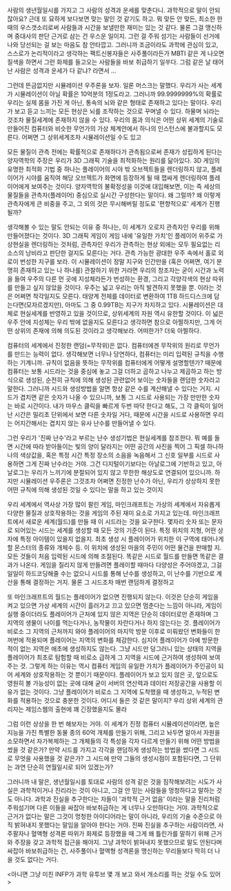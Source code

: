 사람의 생년월일시를 가지고 그 사람의 성격과 운세를 맞춘다니. 과학적으로 말이 안되잖아요? 근데 또 묘하게 보다보면 맞는 말인 것 같기도 하고. 뭐 맞든 안 맞든, 최소한 한 때의 우스갯소리로써 사람들과 시간을 보낼만한 재미는 있는 것 같다. 물론 그걸 맹신하며 중대사의 판단 근거로 삼는 건 우스운 일이지. 그런 걸 주워 섬기는 사람들이 선거에 나와 당선되는 걸 보는 마음도 참 안타깝고. 그러니까 조금이라도 과학에 관심이 있고, 스스로가 논리적이라고 생각하는 팩트신봉자들은 사주풀이라든가 MBTI 같은 게 나오면 질색을 하면서 그런 화제를 들고오는 사람들을 바보 취급하기 일쑤다. 그럼 같은 날 태어난 사람은 성격과 운세가 다 같냐? 라면서 ...

그런데 뜬금없지만 시뮬레이션 우주론을 보자. 일론 머스크는 말했다. 우리가 사는 세계가 시뮬레이션이 아닐 확률은 10억분의 1정도라고. 그러니까 99.9999999%의 확률로 우리는 실제 몸을 가진 게 아닌, 통속의 뇌와 같은 형태로 존재하고 있다는 말이다. 우리가 보고 듣고 느끼는 모든 현상은 뇌를 조작하는 것으로 꾸며낼 수 있다. 하물며 뇌라는 것조차 물질세계에 존재하지 않을 수 있다. 우리의 몸과 의식은 어떤 상위 세계의 기술로 만들어진 컴퓨터와 비슷한 무언가의 가상 체계안에서 하나의 인스턴스에 불과할지도 모른다. 어쩌면 그 상위세계조차 시뮬레이션일 수도 있고

모든 물질이 관측 전에는 확률적으로 존재하다가 관측됨으로써 존재가 성립하게 된다는 양자역학의 주장은 우리가 3D 그래픽 기술을 최적화하는 원리를 닮아있다. 3D 게임의 유명한 최적화 기법 중 하나는 플레이어의 시야 밖 오브젝트들을 렌더링하지 않고, 플레이어가 시야를 움직여 해당 오브젝트가 화면에 등장하게 될 때 잽싸게 렌더링하여 플레이어에게 보여주는 것이다. 양자역학의 불확정성을 이것에 대입해보면, 이는 즉 세상의 물질들을 관측자(플레이어) 중심으로 실시간 구성한다는 말이다. 왜 그럴까? 왜 이렇게 관측자에게 큰 비중을 주고, 그 외의 것은 무시해버릴 정도로 '편향적으로' 세계가 진행될까?

생각해볼 수 있는 말도 안되는 이유 중 하나는, 이 세계가 오로지 관측자인 우리를 위해 만들어졌다는 것이다. 3D 그래픽 게임이 게임 내에 '유일한 가치'인 플레이어 위주로 가상현실을 렌더링하는 것처럼, 관측자인 우리가 관측하는 현상 외에는 모두 필요없는 리소스의 낭비라고 판단한 걸지도 모른다는 거다. 관측 가능한 광대한 우주 속에서 홀로 외로이 번성한 지구를 보라. 이 시뮬레이션이 정말 지구와 인간만을 (혹은 어쩌면, 여기 분명히 존재하고 있는 나 하나를) 관찰하기 위한 거라면 우리의 창조자는 굳이 시간과 노력을 들여 우주의 다른 먼 곳에 지성체라든가 번성하는 환경, 그리고 각양각색의 현상 따위를 만들고 싶지 않았을 것이다. 우주는 넓고 우리는 아직 발견하지 못했을 뿐. 이라는 것은 어쩌면 착각일지도 모른다. 태양계 전체를 데이터로 변환하여 1TB 하드디스크에 담는다면(모자르겠지만), 아마도 그 중 0.99TB는 지구가 차지하고 있다. 시뮬레이션은 대체로 현실세계를 반영하고 있을 것이므로, 상위세계의 자원 역시 유한할 것이다. 이 넓은 우주 안에 지성체는 우리 밖에 없을지도 모른다고 생각하면 참으로 아찔하지만, 그게 어떤 상위의 존재에 의해 의도된 것이라고 생각해보라. 어떠한가? 더욱 아찔하다.

컴퓨터의 세계에서 진정한 랜덤(=무작위)은 없다. 컴퓨터에겐 무작위의 원리로 무언가를 만드는 능력이 없다. 생각해보면 너무나 당연하다, 컴퓨터는 미리 입력된 규칙을 수행하는 기계니까. 규칙이 없음을 뜻하는 무작위를 컴퓨터에게 어떻게 설명할텐가? 때문에 컴퓨터는 보통 시드라는 것을 중심에 놓고 그걸 더하고 곱하고 나누고 제곱하고 하는 방식으로 생성된, 순전히 규칙에 의해 생성된 관련없어 보이는 숫자들을 랜덤한 숫자라고 말한다. 그러니까 시드와 생성방법을 알면 항상 같은 수를 계산해낼 수 있다는 거지. 시드가 겹치면 같은 숫자가 나올 수 있으니까, 보통 그 시드로 사용되는 가장 만만한 숫자는 바로 시간이다. 내가 마우스 클릭을 빠르게 두번 따닥 한다고 해도, 그 각 클릭이 일어난 시간은 밀리초 단위에서 보면 다른 숫자일 거다, 때문에 시간을 시드로 사용하면 우리는 어지간해서는 겹치지 않는 유사 난수를 만들어낼 수 있다.

그런 우리가 '진짜 난수'라고 부르는 난수 생성기법은 현실세계를 참조한다. 뭐 예를 들면 시간에 따라 받아들이는 빛의 양이 달라지는 어떤 공간의 사진을 찍어 그 픽셀 하나하나의 색상값을, 혹은 특정 시간 특정 장소의 소음을 녹음해서 그 신호 일부를 시드로 사용하면 그게 진짜 난수라는 거야. 그건 디지털이기보다는 아날로그에 기반하고 있고, 아날로그는 우리가 느끼기에 분절되어 있지 않고 무한한 해상도로 연결되어 있으니까. 하지만 시뮬레이션 우주론은 그것조차 어쩌면 진정한 난수가 아닌, 우리가 상상하지 못한 어떤 규칙에 의해 생성된 것일 수 있다는 말을 하고 있는 것이지

우리 세계에서 역사상 가장 많이 팔린 게임, 마인크래프트는 가상의 세계에서 자유롭게 다양한 물질과 상호작용하는 것을 게임의 주된 재미 요소로 가지고 있는데. 마인크래프트에서 새로운 세계(월드)를 만들 때 이 시드라는 것을 요구한다. 몇자리 숫자 또는 문자로 되어있는 시드는 세계를 생성할 때 모든 것의 기준이 된다. 특정 위치의 지형, 어떤 상자에 특정 아이템이 있을지 없을지. 최초 생성 시 플레이어가 위치한 이 구역에 태어나게 할 몬스터의 종류와 개체수 등. 이 위치에 생성된 마을의 주민이 어떤 물건을 판매할 지. 모든 것들이 처음 입력된 시드에 의해 조절된다. 똑같은 시드로 월드를 만들면 똑같은 결과가 나온다. 게임을 질리지 않게 만들려면 플레이할 때마다 다양성은 주어야겠고, 그걸 일일이 하드코딩해줄 수는 없으니 시드를 통해 난수를 생성하고, 이 난수를 기반으로 계산을 통해 결정하는 거지. 물론 그 시드조차 매번 랜덤하게 결정하고

또 마인크래프트의 월드는 플레이어가 없으면 진행되지 않는다. 이것은 단순히 게임을 켜고 있으면 가상 세계의 시간이 흘러가고 끄고 있으면 멈춘다는 느낌이 아니라, 게임이 실행 중이더라도 플레이어가 근처에 있지 않은 지역은 단순히 데이터로만 존재하며 그 지역의 생물이 나이를 먹는다거나, 농작물이 자란다거나 하지 않는다는 것. 플레이어가 비로소 그 지역의 근처까지 와야 플레이어의 마지막 방문 이후로 미뤄왔던 변화들이 한꺼번에 적용되며 플레이어는 지역의 변화를 체감한다. 심지어 플레이어가 아예 방문한 적이 없는 지역은 애초에 생성하지도 않는다. 그냥 시드만 덩그러니 있는 상태의 지역을 플레이어가 최초로 탐험할 때 비로소 급하게 그 지역을 시드에 근거하여 생성하여 보여주는 것. 그렇게 하는 이유는 역시 컴퓨터 게임의 유일한 가치가 플레이어가 주인공이 되어 세계와 상호작용하는 것 뿐이기 때문이다. 플레이어가 보고 있지 않은 곳, 앞으로도 영원히 볼 가능성이 없는 곳에 대해 굳이 서버의 연산력과 데이터 저장공간을 사용할 이유가 없는 것이다. 그냥 플레이어가 비로소 그 지역에 도착했을 때 생성하고, 누적된 변화를 적용하는 것으로 충분한 것이다. 어디서 들은 것 같은 말이지? 우리 상위 세계의 관리자는 제임스웹의 출현에 꽤 긴장했을지도 몰라

그럼 이런 상상을 한 번 해보자는 거야. 이 세계가 진정 컴퓨터 시뮬레이션이라면, 높은 지능을 가진 특별한 동물 종의 60억 개체를 만들기 위해, 그리고 놔두면 알아서 자원을 소모하면서 자가복제하는 그 개체들의 각 특성을 각자 다르게 만들기 위해 어떤 방법을 썼을 것 같은가? 만약 시드를 가지고 각각을 랜덤하게 생성하는 방법을 썼다면 그 시드로 무엇을 사용했을 것 같은가? 그 시드에 만약 그들의 생성시점이 포함된다면, 그 단위는 과연 단순히 연월일시로 되어 있겠는가?

그러니까 내 말은, 생년월일시를 토대로 사람의 성격 같은 것을 짐작해보려는 시도가 사실은 과학적이거나 진리라는 것이 아니고, 그걸 안 믿는 사람들을 멍청하다고 말하는 것도 아니다. 과학과 진실을 추구한다는 자들이 '과학적 근거 없음' 이라는 말을 진리처럼 주워섬기며 다른 이들을 싸잡아 바보취급하는 게 너무나 오만하다는 거야. 과학적으로 근거가 없다는 말은 그것이 멍청한 아이디어라는 말이 아니라, 우리의 기술 수준으로 아직 밝혀내지 못했다는 말임을 알아야 한다는 거야. 진짜 진실을 추구하는 사람이라면, 사주팔자나 혈액형 성격론 따위가 화제로 등장했을 때 그게 왜 틀린가를 말하기 위해 근거와 주장을 갖고 과학적 접근을 해야지. 그냥 과학이 밝혀내지 못했으므로 말도 안된다며 싸잡아 바보취급하는 건, 사주풀이나 혈액형 성격론을 맹신하는 무리들보다 딱히 더 나을 것도 없다는 거다.

<아니면 그냥 미친 INFP가 과학 유투브 몇 개 보고 와서 개소리를 하는 것일 수도 있어>